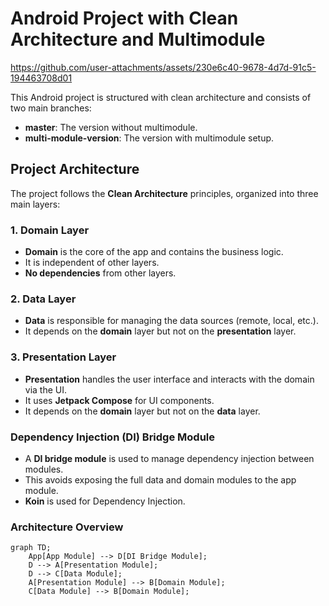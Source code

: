 # Android Project with Clean Architecture and Multimodule



https://github.com/user-attachments/assets/230e6c40-9678-4d7d-91c5-194463708d01



This Android project is structured with clean architecture and consists of two main branches:

- **master**: The version without multimodule.
- **multi-module-version**: The version with multimodule setup.

## Project Architecture

The project follows the **Clean Architecture** principles, organized into three main layers:

### 1. Domain Layer
- **Domain** is the core of the app and contains the business logic.
- It is independent of other layers.
- **No dependencies** from other layers.
  
### 2. Data Layer
- **Data** is responsible for managing the data sources (remote, local, etc.).
- It depends on the **domain** layer but not on the **presentation** layer.

### 3. Presentation Layer
- **Presentation** handles the user interface and interacts with the domain via the UI.
- It uses **Jetpack Compose** for UI components.
- It depends on the **domain** layer but not on the **data** layer.

### Dependency Injection (DI) Bridge Module
- A **DI bridge module** is used to manage dependency injection between modules.
- This avoids exposing the full data and domain modules to the app module.
- **Koin** is used for Dependency Injection.

### Architecture Overview

```mermaid
graph TD;
    App[App Module] --> D[DI Bridge Module];
    D --> A[Presentation Module];
    D --> C[Data Module];
    A[Presentation Module] --> B[Domain Module];
    C[Data Module] --> B[Domain Module];
